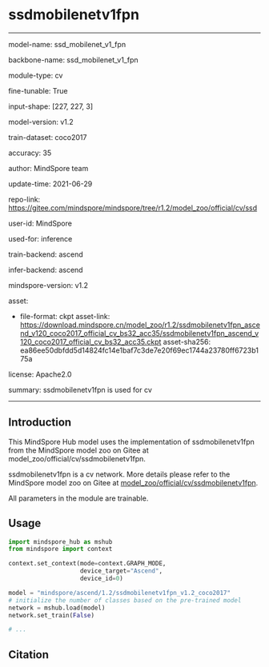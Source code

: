 # ssdmobilenetv1fpn

---

model-name: ssd_mobilenet_v1_fpn

backbone-name: ssd_mobilenet_v1_fpn

module-type: cv

fine-tunable: True

input-shape: [227, 227, 3]

model-version: v1.2

train-dataset: coco2017

accuracy: 35

author: MindSpore team

update-time: 2021-06-29

repo-link: <https://gitee.com/mindspore/mindspore/tree/r1.2/model_zoo/official/cv/ssd>

user-id: MindSpore

used-for: inference

train-backend: ascend

infer-backend: ascend

mindspore-version: v1.2

asset:

-
    file-format: ckpt
    asset-link: <https://download.mindspore.cn/model_zoo/r1.2/ssdmobilenetv1fpn_ascend_v120_coco2017_official_cv_bs32_acc35/ssdmobilenetv1fpn_ascend_v120_coco2017_official_cv_bs32_acc35.ckpt>
    asset-sha256: ea86ee50dbfdd5d14824fc14e1baf7c3de7e20f69ec1744a23780ff6723b175a

license: Apache2.0

summary: ssdmobilenetv1fpn is used for cv

---

## Introduction

This MindSpore Hub model uses the implementation of ssdmobilenetv1fpn from the MindSpore model zoo on Gitee at model_zoo/official/cv/ssdmobilenetv1fpn.

ssdmobilenetv1fpn is a cv network. More details please refer to the MindSpore model zoo on Gitee at [model_zoo/official/cv/ssdmobilenetv1fpn](https://gitee.com/mindspore/mindspore/blob/r1.2/model_zoo/official/cv/ssd/README.md).

All parameters in the module are trainable.

## Usage

```python
import mindspore_hub as mshub
from mindspore import context

context.set_context(mode=context.GRAPH_MODE,
                    device_target="Ascend",
                    device_id=0)

model = "mindspore/ascend/1.2/ssdmobilenetv1fpn_v1.2_coco2017"
# initialize the number of classes based on the pre-trained model
network = mshub.load(model)
network.set_train(False)

# ...
```

## Citation
